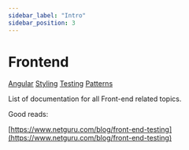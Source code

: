 ```yaml
---
sidebar_label: "Intro"
sidebar_position: 3
---
```


# Frontend

[Angular](./angular/index.md)
[Styling](./styling/index.md)
[Testing](./testing/index.md)
[Patterns](./patterns/index.md)

List of documentation for all Front-end related topics.

Good reads:

[https://www.netguru.com/blog/front-end-testing](https://www.netguru.com/blog/front-end-testing)
